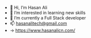 - 👋 Hi, I’m Hasan Ali
- 👀 I’m interested in learning new skills
- 🌱 I’m currently a Full Stack developer
- 📫 hasanalitech@gmail.com
- -> https://www.hasanalicn.com/
